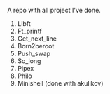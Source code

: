 A repo with all project I've done.
1) Libft
2) Ft_printf
3) Get_next_line
4) Born2beroot
5) Push_swap
6) So_long
7) Pipex
8) Philo
9) Minishell (done with akulikov)
